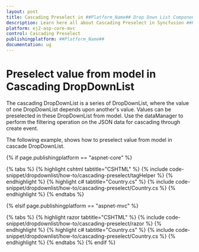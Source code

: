 ```yaml
---
layout: post
title: Cascading Preselect in ##Platform_Name## Drop Down List Component
description: Learn here all about Cascading Preselect in Syncfusion ##Platform_Name## Drop Down List component and more.
platform: ej2-asp-core-mvc
control: Cascading Preselect
publishingplatform: ##Platform_Name##
documentation: ug
---
```



# Preselect value from model in Cascading DropDownList

The cascading DropDownList is a series of DropDownList, where the value of one DropDownList depends
upon  another's value. Values can be preselected in these DropDownList from model. Use the dataManager to perform the filtering operation on the JSON data for cascading through create event.

The following example, shows how to preselect value from model in cascade DropDownList.

{% if page.publishingplatform == "aspnet-core" %}

{% tabs %}
{% highlight cshtml tabtitle="CSHTML" %}
{% include code-snippet/dropdownlist/how-to/cascading-preselect/tagHelper %}
{% endhighlight %}
{% highlight c# tabtitle="Country.cs" %}
{% include code-snippet/dropdownlist/how-to/cascading-preselect/Country.cs %}
{% endhighlight %}
{% endtabs %}

{% elsif page.publishingplatform == "aspnet-mvc" %}

{% tabs %}
{% highlight razor tabtitle="CSHTML" %}
{% include code-snippet/dropdownlist/how-to/cascading-preselect/razor %}
{% endhighlight %}
{% highlight c# tabtitle="Country.cs" %}
{% include code-snippet/dropdownlist/how-to/cascading-preselect/Country.cs %}
{% endhighlight %}
{% endtabs %}
{% endif %}

